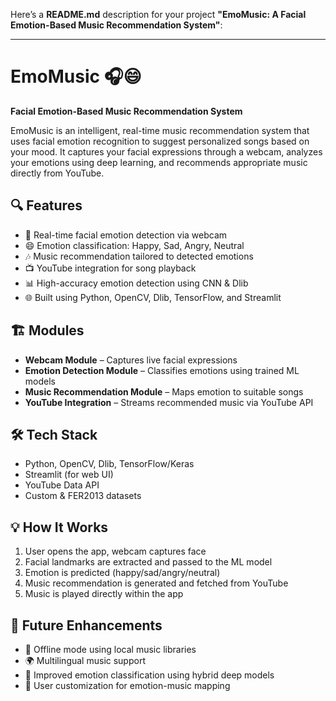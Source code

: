 Here’s a **README.md** description for your project **"EmoMusic: A Facial Emotion-Based Music Recommendation System"**:

---

# EmoMusic 🎧😄

**Facial Emotion-Based Music Recommendation System**

EmoMusic is an intelligent, real-time music recommendation system that uses facial emotion recognition to suggest personalized songs based on your mood. It captures your facial expressions through a webcam, analyzes your emotions using deep learning, and recommends appropriate music directly from YouTube.

## 🔍 Features

* 🎥 Real-time facial emotion detection via webcam
* 😄 Emotion classification: Happy, Sad, Angry, Neutral
* 🎶 Music recommendation tailored to detected emotions
* 📺 YouTube integration for song playback
* 📊 High-accuracy emotion detection using CNN & Dlib
* 🌐 Built using Python, OpenCV, Dlib, TensorFlow, and Streamlit

## 🏗 Modules

* **Webcam Module** – Captures live facial expressions
* **Emotion Detection Module** – Classifies emotions using trained ML models
* **Music Recommendation Module** – Maps emotion to suitable songs
* **YouTube Integration** – Streams recommended music via YouTube API

## 🛠 Tech Stack

* Python, OpenCV, Dlib, TensorFlow/Keras
* Streamlit (for web UI)
* YouTube Data API
* Custom & FER2013 datasets

## 💡 How It Works

1. User opens the app, webcam captures face
2. Facial landmarks are extracted and passed to the ML model
3. Emotion is predicted (happy/sad/angry/neutral)
4. Music recommendation is generated and fetched from YouTube
5. Music is played directly within the app

## 🚀 Future Enhancements

* 🎵 Offline mode using local music libraries
* 🌍 Multilingual music support
* 🎯 Improved emotion classification using hybrid deep models
* 🙋 User customization for emotion-music mapping

